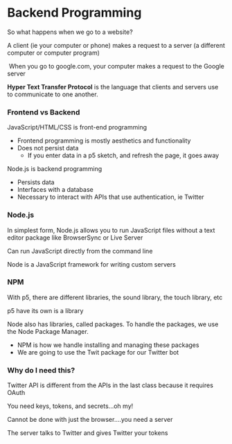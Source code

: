 # Backend Programming

So what happens when we go to a website?

A client (ie your computer or phone) makes a request to a server (a different computer or computer program)

​	When you go to google.com, your computer makes a request to the Google server

**Hyper Text Transfer Protocol** is the language that clients and servers use to communicate to one another.



### Frontend vs Backend

JavaScript/HTML/CSS is front-end programming

- Frontend programming is mostly aesthetics and functionality
- Does not persist data
  - If you enter data in a p5 sketch, and refresh the page, it goes away

Node.js is backend programming

- Persists data
- Interfaces with a database
- Necessary to interact with APIs that use authentication, ie Twitter



### Node.js

In simplest form, Node.js allows you to run JavaScript files without a text editor package like BrowserSync or Live Server

Can run JavaScript directly from the command line

Node is a JavaScript framework for writing custom servers



### NPM

With p5, there are different libraries, the sound library, the touch library, etc

p5 have its own is a library

Node also has libraries, called packages. To handle the packages, we use the Node Package Manager.

- NPM is how we handle installing and managing these packages
- We are going to use the Twit package for our Twitter bot



### Why do I need this?

Twitter API is different from the APIs in the last class because it requires OAuth

You need keys, tokens, and secrets...oh my!

Cannot be done with just the browser....you need a server

The server talks to Twitter and gives Twitter your tokens
